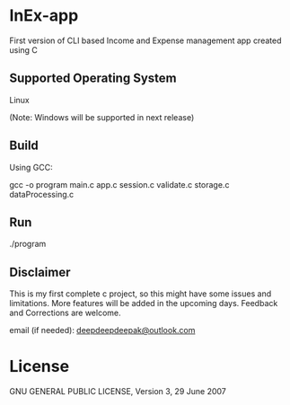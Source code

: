 # InEx-app
First version of CLI based Income and Expense management app created using C

## Supported Operating System
Linux

(Note: Windows will be supported in next release)

## Build
Using GCC:

gcc -o program main.c app.c session.c validate.c storage.c dataProcessing.c

## Run
./program

## Disclaimer
This is my first complete c project, so this might have some issues and limitations. 
More features will be added in the upcoming days.
Feedback and Corrections are welcome.

email (if needed): deepdeepdeepak@outlook.com

# License
GNU GENERAL PUBLIC LICENSE, Version 3, 29 June 2007